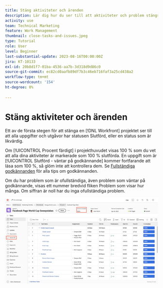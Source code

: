 ```yaml
---
title: Stäng aktiviteter och ärenden
description: Lär dig hur du ser till att aktiviteter och problem stängs innan du stänger ett projekt i [!DNL  Workfront].
activity: use
team: Technical Marketing
feature: Work Management
thumbnail: close-tasks-and-issues.jpeg
type: Tutorial
role: User
level: Beginner
last-substantial-update: 2023-08-16T00:00:00Z
jira: KT-10133
exl-id: 20b8d1f7-01ba-4536-aa7b-3d318d9d86c0
source-git-commit: ec82cd0aafb89df7b3c46eb716faf3a25cd438a2
workflow-type: tm+mt
source-wordcount: '154'
ht-degree: 0%

---
```


# Stäng aktiviteter och ärenden

Ett av de första stegen för att stänga en [!DNL Workfront] projektet ser till att alla uppgifter och utgåvor har statusen Slutförd, eller en status som är likvärdig.

Om [!UICONTROL Procent färdigt] i projekthuvudet visas 100 % som du vet att alla dina aktiviteter är markerade som 100 % slutförda. En uppgift som är [!UICONTROL Slutförd - väntar på godkännande] kommer fortfarande att läsa som 100 %, så glöm inte att kontrollera dem. Se [Fullständiga godkännanden](https://experienceleague.adobe.com/docs/workfront-learn/tutorials-workfront/manage-work/close-a-project/complete-approvals.html) för alla tips om godkännanden.

Om du har problem som är ofullständiga, även problem som väntar på godkännande, visas ett nummer bredvid fliken Problem som visar hur många. Om siffran är noll har du inga ofullständiga problem.

![Projektvisning [!UICONTROL Procent färdigt] och öppna problem](assets/close-tasks-and-issues.png)
